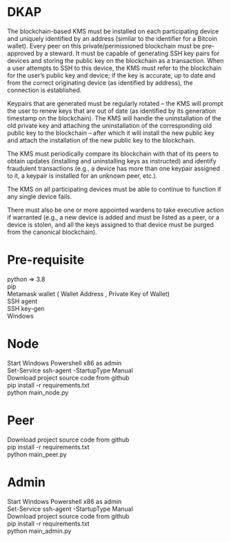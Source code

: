 # DKAP

The blockchain-based KMS must be installed on each participating device and uniquely identified by an address (similar to the identifier for a Bitcoin wallet). Every peer on this private/permissioned blockchain must be pre-approved by a steward. It must be capable of generating SSH key pairs for devices and storing the public key on the blockchain as a transaction. When a user attempts to SSH to this device, the KMS must refer to the blockchain for the user’s public key and device; if the key is accurate, up to date and from the correct originating device (as identified by address), the connection is established.

Keypairs that are generated must be regularly rotated – the KMS will prompt the user to renew keys that are out of date (as identified by its generation timestamp on the blockchain). The KMS will handle the uninstallation of the old private key and attaching the uninstallation of the corresponding old public key to the blockchain – after which it will install the new public key and attach the installation of the new public key to the blockchain.

The KMS must periodically compare its blockchain with that of its peers to obtain updates (installing and uninstalling keys as instructed) and identify fraudulent transactions (e.g., a device has more than one keypair assigned to it, a keypair is installed for an unknown peer, etc.).

The KMS on all participating devices must be able to continue to function if any single device fails.

There must also be one or more appointed wardens to take executive action if warranted (e.g., a new device is added and must be listed as a peer, or a device is stolen, and all the keys assigned to that device must be purged from the canonical blockchain).

# Pre-requisite

python => 3.8 <br/>
pip <br/>
Metamask wallet ( Wallet Address , Private Key of Wallet) <br/>
SSH agent <br/>
SSH key-gen <br/>
Windows <br/>

# Node

Start Windows Powershell x86 as admin <br/>
Set-Service ssh-agent -StartupType Manual <br/>
Download project source code from github <br/>
pip install -r requirements.txt <br/>
python main_node.py <br/>

# Peer

Download project source code from github <br/>
pip install -r requirements.txt <br/>
python main_peer.py <br/>

# Admin

Start Windows Powershell x86 as admin <br/>
Set-Service ssh-agent -StartupType Manual <br/>
Download project source code from github <br/>
pip install -r requirements.txt <br/>
python main_admin.py <br/>
